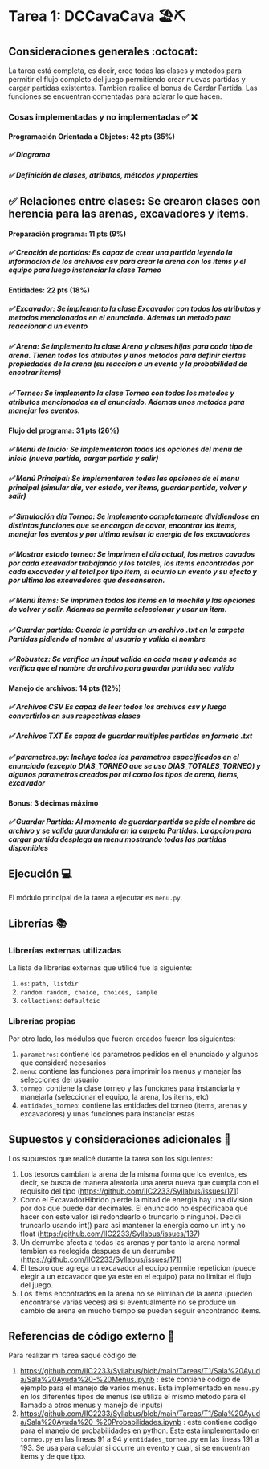 # Tarea 1: DCCavaCava 🏖⛏

## Consideraciones generales :octocat:

La tarea está completa, es decir, cree todas las clases y metodos para permitir el flujo completo del juego permitiendo crear nuevas partidas y cargar partidas existentes. Tambien realice el bonus de Gardar Partida. Las funciones se encuentran comentadas para aclarar lo que hacen.

### Cosas implementadas y no implementadas :white_check_mark: :x:

#### Programación Orientada a Objetos: 42 pts (35%)
##### ✅ Diagrama
##### ✅ Definición de clases, atributos, métodos y properties
## ✅ Relaciones entre clases: Se crearon clases con herencia para las arenas, excavadores y items. 
#### Preparación programa: 11 pts (9%)
##### ✅ Creación de partidas: Es capaz de crear una partida leyendo la informacion de los archivos csv para crear la arena con los items y el equipo para luego instanciar la clase Torneo
#### Entidades: 22 pts (18%)
##### ✅ Excavador: Se implemento la clase Excavador con todos los atributos y metodos mencionados en el enunciado. Ademas un metodo para reaccionar a un evento
##### ✅ Arena: Se implemento la clase Arena y clases hijas para cada tipo de arena. Tienen todos los atributos y unos metodos para definir ciertas propiedades de la arena (su reaccion a un evento y la probabilidad de encotrar items)
##### ✅ Torneo: Se implemento la clase Torneo con todos los metodos y atributos mencionados en el enunciado. Ademas unos metodos para manejar los eventos.
#### Flujo del programa: 31 pts (26%)
##### ✅ Menú de Inicio: Se implementaron todas las opciones del menu de inicio (nueva partida, cargar partida y salir)
##### ✅ Menú Principal: Se implementaron todas las opciones de el menu principal (simular día, ver estado, ver items, guardar partida, volver y salir)
##### ✅ Simulación día Torneo: Se implemento completamente dividiendose en distintas funciones que se encargan de cavar, encontrar los items, manejar los eventos y por ultimo revisar la energia de los excavadores
##### ✅ Mostrar estado torneo: Se imprimen el día actual, los metros cavados por cada excavador trabajando y los totales, los items encontrados por cada excavador y el total por tipo item, si ocurrio un evento y su efecto y por ultimo los excavadores que descansaron.
##### ✅ Menú Ítems: Se imprimen todos los items en la mochila y las opciones de volver y salir. Ademas se permite seleccionar y usar un item.
##### ✅ Guardar partida: Guarda la partida en un archivo .txt en la carpeta Partidas pidiendo el nombre al usuario y valida el nombre
##### ✅ Robustez: Se verifica un input valido en cada menu y además se verifica que el nombre de archivo para guardar partida sea valido 
#### Manejo de archivos: 14 pts (12%)
##### ✅ Archivos CSV Es capaz de leer todos los archivos csv y luego convertirlos en sus respectivas clases
##### ✅ Archivos TXT Es capaz de guardar multiples partidas en formato .txt
##### ✅ parametros.py: Incluye todos los parametros especificados en el enunciado (excepto DIAS_TORNEO que se uso DIAS_TOTALES_TORNEO) y algunos parametros creados por mi como los tipos de arena, items, excavador
#### Bonus: 3 décimas máximo
##### ✅ Guardar Partida: Al momento de guardar partida se pide el nombre de archivo y se valida guardandola en la carpeta Partidas. La opcion para cargar partida desplega un menu mostrando todas las partidas disponibles

## Ejecución :computer:
El módulo principal de la tarea a ejecutar es  ```menu.py```.


## Librerías :books:
### Librerías externas utilizadas
La lista de librerías externas que utilicé fue la siguiente:

1. ```os```: ```path, listdir```
2. ```random```: ```random, choice, choices, sample```
3. ```collections```: ```defaultdic```

### Librerías propias
Por otro lado, los módulos que fueron creados fueron los siguientes:

1. ```parametros```: contiene los parametros pedidos en el enunciado y algunos que consideré necesarios
2. ```menu```: contiene las funciones para imprimir los menus y manejar las selecciones del usuario
3. ```torneo```: contiene la clase torneo y las funciones para instanciarla y manejarla (seleccionar el equipo, la arena, los items, etc)
4. ```entidades_torneo```: contiene las entidades del torneo (items, arenas y excavadores) y unas funciones para instanciar estas

## Supuestos y consideraciones adicionales :thinking:
Los supuestos que realicé durante la tarea son los siguientes:

1. Los tesoros cambian la arena de la misma forma que los eventos, es decir, se busca de manera aleatoria una arena nueva que cumpla con el requisito del tipo (https://github.com/IIC2233/Syllabus/issues/171)
2. Como el ExcavadorHibrido pierde la mitad de energia hay una division por dos que puede dar decimales. El enunciado no especificaba que hacer con este valor (si redondearlo o truncarlo o ninguno). Decidi truncarlo usando int() para asi mantener la energia como un int y no float (https://github.com/IIC2233/Syllabus/issues/137)
3. Un derrumbe afecta a todas las arenas y por tanto la arena normal tambien es reelegida despues de un derrumbe (https://github.com/IIC2233/Syllabus/issues/171)
4. El tesoro que agrega un excavador al equipo permite repeticion (puede elegir a un excavador que ya este en el equipo) para no limitar el flujo del juego.
5. Los items encontrados en la arena no se eliminan de la arena (pueden encontrarse varias veces) asi si eventualmente no se produce un cambio de arena en mucho tiempo se pueden seguir encontrando items.

## Referencias de código externo :book:

Para realizar mi tarea saqué código de:
1. https://github.com/IIC2233/Syllabus/blob/main/Tareas/T1/Sala%20Ayuda/Sala%20Ayuda%20-%20Menus.ipynb : este contiene codigo de ejemplo para el manejo de varios menus. Esta implementado en ```menu.py``` en los diferentes tipos de menus (se utiliza el mismo metodo para el llamado a otros menus y manejo de inputs)
2. https://github.com/IIC2233/Syllabus/blob/main/Tareas/T1/Sala%20Ayuda/Sala%20Ayuda%20-%20Probabilidades.ipynb : este contiene codigo para el manejo de probabilidades en python. Este esta implementado en ```torneo.py``` en las lineas 91 a 94 y ```entidades_torneo.py``` en las lineas 191 a 193. Se usa para calcular si ocurre un evento y cual, si se encuentran items y de que tipo.
